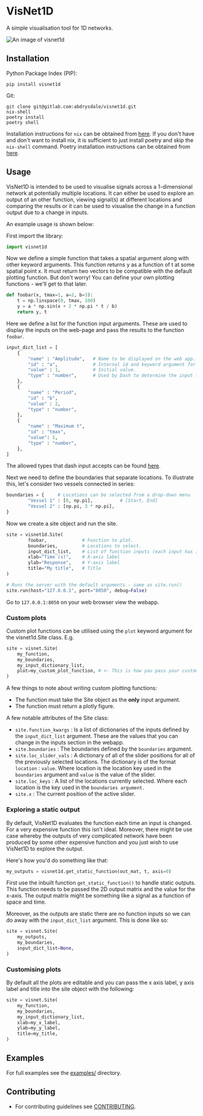 # VisNet1D

A simple visualisation tool for 1D networks. 

![An image of visnet1d](visnet1d.png)

## Installation

Python Package Index (PIP):
```
pip install visnet1d
```

Git:
```
git clone git@gitlab.com:abdrysdale/visnet1d.git
nix-shell
poetry install
poetry shell
```

Installation instructions for `nix` can be obtained from [here](https://nixos.org/download.html).
If you don't have and don't want to install nix, it is sufficient to just install poetry and skip the `nix-shell` command.
Poetry installation instructions can be obtained from [here](https://python-poetry.org/).

## Usage

VisNet1D is intended to be used to visualise signals across a 1-dimensional network at potentially multiple locations.
It can either be used to explore an output of an other function, viewing signal(s) at different locations and comparing the results or it can be used to visualise the change in a function output due to a change in inputs.

An example usage is shown below:

First import the library:
```python
import visnet1d
```


Now we define a simple function that takes a spatial argument along with other keyword arguments.
This function returns y as a function of t at some spatial point x.
It must return two vectors to be compatible with the default plotting function.
But don't worry! You can define your own plotting functions - we'll get to that later.
```python
def foobar(x, tmax=1, a=2, b=3):
    t = np.linspace(0, tmax, 100)
    y = a * np.sin(x + 2 * np.pi * t / b)
    return y, t
```

Here we define a list for the function input arguments.
These are used to display the inputs on the web-page and pass the results to the function `foobar`.
```python
input_dict_list = [
    {
        "name" : "Amplitude",   # Name to be displayed on the web app.
        "id" : "a",             # Internal id and keyword argument for the function (foobar).
        "value" : 1,            # Initial value.
        "type" : "number",      # Used by Dash to determine the input type.
    },
    {
        "name" : "Period",
        "id" : "b",
        "value" : 2,
        "type" : "number",
    },
    {
        "name" : "Maximum t",
        "id" : "tmax",
        "value": 1,
        "type" : "number",
    },
]
```
The allowed types that dash input accepts can be found [here](https://dash.plotly.com/dash-core-components/input).

Next we need to define the boundaries that separate locations.
To illustrate this, let's consider two vessels connected in series:
```python
boundaries = {     # Locations can be selected from a drop-down menu
        "Vessel 1" : [0, np.pi],          # [Start, End]
        "Vessel 2" : [np.pi, 3 * np.pi],  
}
```

Now we create a site object and run the site.
```python
site = visnet1d.Site(
        foobar,             # Function to plot.
        boundaries,         # Locations to select.
        input_dict_list,    # List of function inputs (each input has it's own dictionary).
        xlab="Time (s)",    # X-axis label
        ylab="Response",    # Y-axis label
        title="My title",   # Title
)

# Runs the server with the default arguments - same as site.run()
site.run(host="127.0.0.1", port="8050", debug=False)
```
Go to `127.0.0.1:8050` on your web browser view the webapp.

### Custom plots

Custom plot functions can be utilised using the `plot` keyword argument for the visnet1d.Site class.
E.g.

```python
site = visnet.Site(
    my_function,
    my_boundaries,
    my_input_dictionary_list,
    plot=my_custom_plot_function, # <- This is how you pass your custom plot function.
)
```

A few things to note about writing custom plotting functions:

- The function must take the Site object as the **only** input argument.
- The function must return a plotly figure.

A few notable attributes of the Site class:

- `site.function_kwargs` : Is a list of dictionaries of the inputs defined by the `input_dict_list` argument.
    These are the values that you can change in the inputs section in the webapp.
- `site.boundaries` : The boundaries defined by the `boundaries` argument.
- `site.loc_slider_vals` : A dictionary of all of the slider positions for all of the previously selected locations.
    The dictionary is of the format `location` : `value`. Where location is the location key used in the `boundaries` argument and `value` is the value of the slider.
- `site.loc_keys` : A list of the locations currently selected. Where each location is the key used in the `boundaries argument.`
- `site.x` : The current position of the active slider.

### Exploring a static output

By default, VisNet1D evaluates the function each time an input is changed.
For a very expensive function this isn't ideal.
Moreover, there might be use case whereby the outputs of very complicated network have been produced by some other expensive function and you just wish to use VisNet1D to explore the output.

Here's how you'd do something like that:
```python
my_outputs = visnet1d.get_static_function(out_mat, t, axis=0)
```
First use the inbuilt function `get_static_function()` to handle static outputs.
This function needs to be passed the 2D output matrix and the value for the x-axis.
The output matrix might be something like a signal as a function of space and time.

Moreover, as the outputs are static there are no function inputs so we can do away with the `input_dict_list` argument.
This is done like so:
```python
site = visnet.Site(
    my_outputs,
    my_boundaries,
    input_dict_list=None,
)
```

### Customising plots

By default all the plots are editable and you can pass the x axis label, y axis label and title into the site object with the following:
```python
site = visnet.Site(
    my_function,
    my_boundaries,
    my_input_dictionary_list,
    xlab=my_x_label,
    ylab=my_y_label,
    title=my_title,
)
```
## Examples

For full examples see the [examples/](examples/) directory.

## Contributing

- For contributing guidelines see [CONTRIBUTING](CONTRIBUTING.md).
